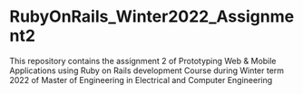 # RubyOnRails_Winter2022_Assignment2
This repository contains the assignment 2 of Prototyping Web &amp; Mobile Applications using Ruby on Rails development Course during Winter term 2022 of Master of Engineering in Electrical and Computer Engineering

